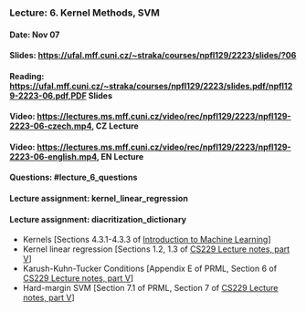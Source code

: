 ### Lecture: 6. Kernel Methods, SVM
#### Date: Nov 07
#### Slides: https://ufal.mff.cuni.cz/~straka/courses/npfl129/2223/slides/?06
#### Reading: https://ufal.mff.cuni.cz/~straka/courses/npfl129/2223/slides.pdf/npfl129-2223-06.pdf,PDF Slides
#### Video: https://lectures.ms.mff.cuni.cz/video/rec/npfl129/2223/npfl129-2223-06-czech.mp4, CZ Lecture
#### Video: https://lectures.ms.mff.cuni.cz/video/rec/npfl129/2223/npfl129-2223-06-english.mp4, EN Lecture
#### Questions: #lecture_6_questions
#### Lecture assignment: kernel_linear_regression
#### Lecture assignment: diacritization_dictionary

- Kernels [Sections 4.3.1-4.3.3 of [Introduction to Machine Learning](https://arxiv.org/pdf/0904.3664v1.pdf)]
- Kernel linear regression [Sections 1.2, 1.3 of [CS229 Lecture notes, part V](http://cs229.stanford.edu/summer2020/cs229-notes3.pdf)]
- Karush-Kuhn-Tucker Conditions [Appendix E of PRML, Section 6 of [CS229 Lecture notes, part V](http://cs229.stanford.edu/summer2020/cs229-notes3.pdf)]
- Hard-margin SVM [Section 7.1 of PRML, Section 7 of [CS229 Lecture notes, part V](http://cs229.stanford.edu/summer2020/cs229-notes3.pdf)]
